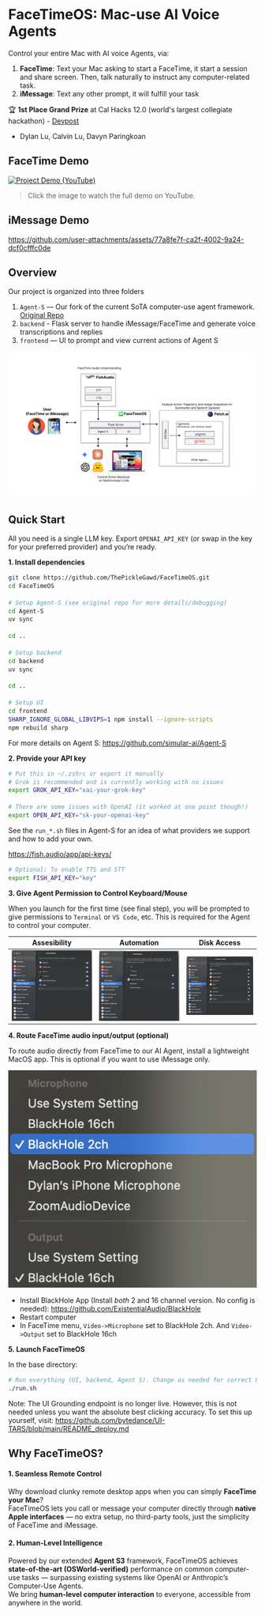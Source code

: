 # FaceTimeOS: Mac-use AI Voice Agents

Control your entire Mac with AI voice Agents, via:

1. **FaceTime**: Text your Mac asking to start a FaceTime, it start a session and share screen. Then, talk naturally to instruct any computer-related task.
2. **iMessage**: Text any other prompt, it will fulfill your task

🏆 **1st Place Grand Prize** at Cal Hacks 12.0 (world's largest collegiate hackathon) - [Devpost](https://devpost.com/software/facetime-macos-ai-agent)
- Dylan Lu, Calvin Lu, Davyn Paringkoan

## FaceTime Demo

<a href="https://www.youtube.com/watch?v=zN96RdE0OSg" target="_blank">
  <picture>
    <img src="https://img.youtube.com/vi/zN96RdE0OSg/maxresdefault.jpg" alt="Project Demo (YouTube)" />
  </picture>
</a>

> Click the image to watch the full demo on YouTube.

## iMessage Demo

https://github.com/user-attachments/assets/77a8fe7f-ca2f-4002-9a24-dcf0cfffc0de

## Overview

Our project is organized into three folders

1. `Agent-S` — Our fork of the current SoTA computer-use agent framework. [Original Repo](https://github.com/simular-ai/Agent-S)
2. `backend` - Flask server to handle iMessage/FaceTime and generate voice transcriptions and replies
3. `frontend` — UI to prompt and view current actions of Agent S

![FaceTimeOS System Diagram](docs/diagram.png)

## Quick Start

All you need is a single LLM key. Export `OPENAI_API_KEY` (or swap in the key for your preferred provider) and you’re ready.

**1. Install dependencies**

```bash
git clone https://github.com/ThePickleGawd/FaceTimeOS.git
cd FaceTimeOS

# Setup Agent-S (see original repo for more details/debugging)
cd Agent-S
uv sync

cd ..

# Setup backend
cd backend
uv sync

cd ..

# Setup UI
cd frontend
SHARP_IGNORE_GLOBAL_LIBVIPS=1 npm install --ignore-scripts
npm rebuild sharp
```

For more details on Agent S: https://github.com/simular-ai/Agent-S

**2. Provide your API key**

```bash
# Put this in ~/.zshrc or export it manually
# Grok is recommended and is currently working with no issues
export GROK_API_KEY="xai-your-grok-key"

# There are some issues with OpenAI (it worked at one point though!)
export OPEN_API_KEY="sk-your-openai-key"
```

See the `run_*.sh` files in Agent-S for an idea of what providers we support and how to add your own.

https://fish.audio/app/api-keys/

```bash
# Optional: To enable TTS and STT
export FISH_API_KEY="key"
```

**3. Give Agent Permission to Control Keyboard/Mouse**

When you launch for the first time (see final step), you will be prompted to give permissions to `Terminal` or `VS Code`, etc. This is required for the Agent to control your computer.

|                     Assesibility                      |                   Automation                    |                    Disk Access                    |
| :---------------------------------------------------: | :---------------------------------------------: | :-----------------------------------------------: |
| ![Accessibility Permissions](/docs/accessibility.png) | ![Automation Permissions](/docs/automation.png) | ![Disk Access Permissions](/docs/disk-access.png) |

**4. Route FaceTime audio input/output (optional)**

To route audio directly from FaceTime to our AI Agent, install a lightweight MacOS app. This is optional if you want to use iMessage only.

![FaceTime Audio Setup](/docs/facetime-audio.png)

- Install BlackHole App (Install _both_ 2 and 16 channel version. No config is needed): https://github.com/ExistentialAudio/BlackHole
- Restart computer
- In FaceTime menu, `Video->Microphone` set to BlackHole 2ch. And `Video->Output` set to BlackHole 16ch

**5. Launch FaceTimeOS**

In the base directory:

```bash
# Run everything (UI, backend, Agent S). Change as needed for correct LLM provider
./run.sh
```

Note: The UI Grounding endpoint is no longer live. However, this is not needed unless you want the absolute best clicking accuracy. To set this up yourself, visit: https://github.com/bytedance/UI-TARS/blob/main/README_deploy.md

## Why FaceTimeOS?

#### 1. Seamless Remote Control

Why download clunky remote desktop apps when you can simply **FaceTime your Mac**?  
FaceTimeOS lets you call or message your computer directly through **native Apple interfaces** — no extra setup, no third-party tools, just the simplicity of FaceTime and iMessage.

#### 2. Human-Level Intelligence

Powered by our extended **Agent S3** framework, FaceTimeOS achieves **state-of-the-art (OSWorld-verified)** performance on common computer-use tasks — surpassing existing systems like OpenAI or Anthropic’s Computer-Use Agents.  
We bring **human-level computer interaction** to everyone, accessible from anywhere in the world.
